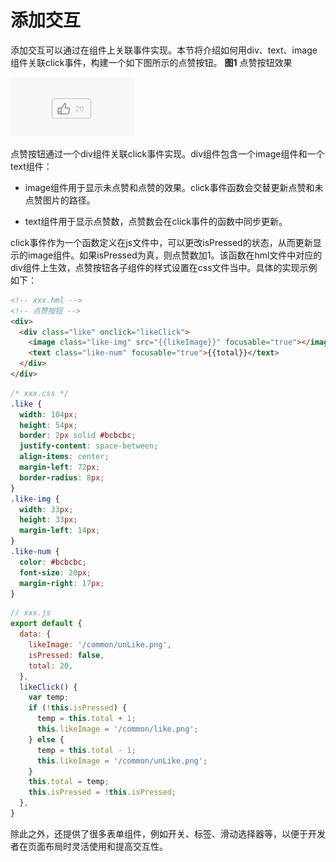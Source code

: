 # 添加交互

添加交互可以通过在组件上关联事件实现。本节将介绍如何用div、text、image组件关联click事件，构建一个如下图所示的点赞按钮。
**图1** 点赞按钮效果

![zh-cn_image_0000001064068638](figures/zh-cn_image_0000001064068638.gif)


点赞按钮通过一个div组件关联click事件实现。div组件包含一个image组件和一个text组件：


- image组件用于显示未点赞和点赞的效果。click事件函数会交替更新点赞和未点赞图片的路径。

- text组件用于显示点赞数，点赞数会在click事件的函数中同步更新。


click事件作为一个函数定义在js文件中，可以更改isPressed的状态，从而更新显示的image组件。如果isPressed为真，则点赞数加1。该函数在hml文件中对应的div组件上生效，点赞按钮各子组件的样式设置在css文件当中。具体的实现示例如下：


```html
<!-- xxx.hml -->
<!-- 点赞按钮 -->
<div>
  <div class="like" onclick="likeClick">
    <image class="like-img" src="{{likeImage}}" focusable="true"></image>
    <text class="like-num" focusable="true">{{total}}</text>
  </div>
</div>
```


```css
/* xxx.css */
.like {
  width: 104px;
  height: 54px;
  border: 2px solid #bcbcbc;
  justify-content: space-between;
  align-items: center;
  margin-left: 72px;
  border-radius: 8px;
}
.like-img {
  width: 33px;
  height: 33px;
  margin-left: 14px;
}
.like-num {
  color: #bcbcbc;
  font-size: 20px;
  margin-right: 17px;
}
```


```js
// xxx.js
export default {
  data: {
    likeImage: '/common/unLike.png',
    isPressed: false,
    total: 20,
  },
  likeClick() {
    var temp;
    if (!this.isPressed) {
      temp = this.total + 1;
      this.likeImage = '/common/like.png';
    } else {
      temp = this.total - 1;
      this.likeImage = '/common/unLike.png';
    }
    this.total = temp;
    this.isPressed = !this.isPressed;
  },
}
```


除此之外，还提供了很多表单组件，例如开关、标签、滑动选择器等，以便于开发者在页面布局时灵活使用和提高交互性。
